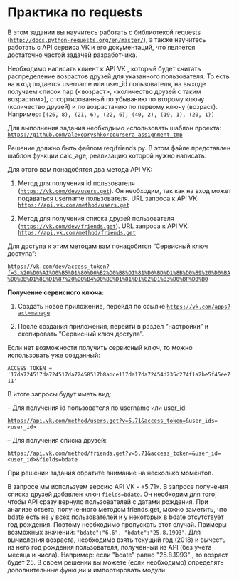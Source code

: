 <h1>Практика по requests</h1>

В этом задании вы научитесь работать с библиотекой requests (<code>http://docs.python-requests.org/en/master/</code>), а также научитесь работать с API сервиса VK и его документаций, что является достаточно частой задачей разработчика.

Необходимо написать клиент к API VK , который будет считать распределение возрастов друзей для указанного пользователя. То есть на вход подается username или user_id пользователя, на выходе получаем список пар (<возраст>, <количество друзей с таким возрастом>), отсортированный по убыванию по второму ключу (количество друзей) и по возрастанию по первому ключу (возраст). Например:
<code>[(26, 8), (21, 6), (22, 6), (40, 2), (19, 1), (20, 1)]</code>

Для выполнения задания необходимо использовать шаблон проекта: <code>https://github.com/alexopryshko/coursera_assignment_tmp</code>

Решение должно быть файлом req/friends.py. В этом файле представлен шаблон функции calc_age, реализацию которой нужно написать.

Для этого вам понадобятся два метода API VK:

1. Метод для получения id пользователя (<code>https://vk.com/dev/users.get</code>). Он необходим, так как на вход может подаваться username пользователя. URL запроса к API VK: <code>https://api.vk.com/method/users.get</code>

2. Метод для получения списка друзей пользователя (<code>https://vk.com/dev/friends.get</code>). URL запроса к API VK: <code>https://api.vk.com/method/friends.get</code>

Для доступа к этим методам вам понадобится “Сервисный ключ доступа”:

<code>https://vk.com/dev/access_token?f=3.%20%D0%A1%D0%B5%D1%80%D0%B2%D0%B8%D1%81%D0%BD%D1%8B%D0%B9%20%D0%BA%D0%BB%D1%8E%D1%87%20%D0%B4%D0%BE%D1%81%D1%82%D1%83%D0%BF%D0%B0</code>

<b>Получение сервисного ключа:</b>

1. Создать новое приложение, перейдя по ссылке <code>https://vk.com/apps?act=manage</code>

2. После создания приложения, перейти в раздел “настройки” и скопировать “Сервисный ключ доступа”.

Если нет возможности получить сервисный ключ, то можно использовать уже созданный:

<code>ACCESS_TOKEN = '17da724517da724517da72458517b8abce117da17da72454d235c274f1a2be5f45ee711'</code>

В итоге запросы будут иметь вид:

– Для получения id пользователя по username или user_id:

<code>https://api.vk.com/method/users.get?v=5.71&access_token=<token>&user_ids=<user_id></code>

– Для получения списка друзей:

<code>https://api.vk.com/method/friends.get?v=5.71&access_token=<token>&user_id=<user_id>&fields=bdate</code>

При решении задания обратите внимание на несколько моментов.

В запросе мы используем версию API VK - «5.71».
В запросе получения списка друзей добавлен ключ <code>fields=bdate</code>. Он необходим для того, чтобы API сразу вернуло пользователей с датами рождения.
При анализе ответа, полученного методом friends.get, можно заметить, что bdate есть не у всех пользователей и у некоторых в bdate отсутствует год рождения. Поэтому необходимо пропускать этот случай. Примеры возможных значений: <code>"bdate":"6.6", "bdate":"25.8.1993"</code>. Для вычисления возраста, необходимо взять текущий год (2018) и вычесть из него год рождения пользователя, полученный из API (без учета месяца и числа). Например: если "bdate" равно "25.8.1993" , то возраст будет 25.
В своем решении вы можете (если необходимо) определять дополнительные функции и импортировать модули.
